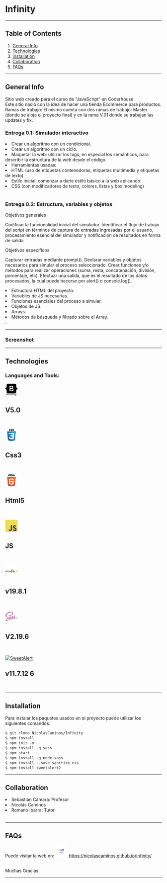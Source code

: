 # Infinity
---

## Table of Contents

1. [General Info](#general-info)
2. [Technologies](#technologies)
3. [Installation](#installation)
4. [Collaboration](#collaboration)
5. [FAQs](#faqs)

---

## General Info

Sitio web creado para el curso de "JavaScript" en Coderhouse
<br>
Este sitio nació con la idea de hacer una tienda Ecommerce para productos.
<br>
Ramas de trabajo: El mismo cuenta con dos ramas de trabajo: Master (donde se aloja el proyecto final) y en la rama V.01 donde se trabajan las updates y fix.
<br>

### Entrega 0.1: Simulador interactivo

<li>Crear un algoritmo con un condicional.</li>
<li>Crear un algoritmo con un ciclo.</li>
<li>Maquetar la web: utilizar los tags, en especial los semánticos, para describir la estructura de la web desde el código.</li>
<li>Herramientas usadas:</li>
<li>HTML (uso de etiquetas contenedoras, etiquetas multimedia y etiquetas de texto)</li>
<li>Estilo inicial: comenzar a darle estilo básico a la web aplicando:</li>
<li>CSS (con modificadores de texto, colores, listas y box modeling)</li>
<br>

### Entrega 0.2: Estructura, variables y objetos
Objetivos generales

Codificar la funcionalidad inicial del simulador. 
Identificar el flujo de trabajo del script en términos de captura de entradas ingresadas por el usuario, procesamiento esencial del simulador y notificación de resultados en forma de salida

Objetivos específicos

Capturar entradas mediante prompt().
Declarar variables y objetos necesarios para simular el proceso seleccionado.
Crear funciones y/o métodos para realizar operaciones (suma, resta, concatenación, división, porcentaje, etc).
Efectuar una salida, que es el resultado de los datos procesados, la cual puede hacerse por alert() o console.log().

<li>Estructura HTML del proyecto. </li>
<li>Variables de JS necesarias. </li>
<li>Funciones esenciales del proceso a simular.</li>
<li>Objetos de JS.</li>
<li>Arrays.</li>
<li>Métodos de búsqueda y filtrado sobre el Array.</li>:


<!-- ### Entrega 0.3



### Entrega 0.4 Final -->


---

### Screenshot


---

## Technologies

<h3 align="left">Languages and Tools:</h3>
<p align="left"> 
<a href="https://getbootstrap.com" target="_blank" rel="noreferrer"> <img src="https://raw.githubusercontent.com/devicons/devicon/master/icons/bootstrap/bootstrap-plain-wordmark.svg" alt="bootstrap" width="40" height="40"/> </a> <h2>V5.0</h2> 
<br>

<a href="https://www.w3schools.com/css/" target="_blank" rel="noreferrer"> <img src="https://raw.githubusercontent.com/devicons/devicon/master/icons/css3/css3-original-wordmark.svg" alt="css3" width="40" height="40"/> </a> <h2>Css3</h2>
<br>

<a href="https://www.w3.org/html/" target="_blank" rel="noreferrer"> <img src="https://raw.githubusercontent.com/devicons/devicon/master/icons/html5/html5-original-wordmark.svg" alt="html5" width="40" height="40"/> </a> <h2>Html5</h2>
<br>

<a href="https://developer.mozilla.org/en-US/docs/Web/JavaScript" target="_blank" rel="noreferrer"> <img src="https://raw.githubusercontent.com/devicons/devicon/master/icons/javascript/javascript-original.svg" alt="javascript" width="40" height="40"/> </a> <h2>JS</h2>
<br>

<a href="https://nodejs.org" target="_blank" rel="noreferrer"> <img src="https://raw.githubusercontent.com/devicons/devicon/master/icons/nodejs/nodejs-original-wordmark.svg" alt="nodejs" width="40" height="40"/></a> <h2>v19.8.1</h2>
<br>

<a href="https://sass-lang.com" target="_blank" rel="noreferrer"> <img src="https://raw.githubusercontent.com/devicons/devicon/master/icons/sass/sass-original.svg" alt="sass" width="40" height="40"/> </a> <h2>V2.19.6</h2></p>
<br>

<a href="https://sweetalert2.github.io/" target="_blank" rel="noreferrer"> <img src="https://sweetalert2.github.io/images/SweetAlert2.png" alt="SweetAlert" width="40" height="40"/> </a> <h2>v11.7.12 6</h2></p>
<br>

---

## Installation

Para instalar los paquetes usados en el proyecto puede utilizar los siguientes comandos.

```
$ git clone NicolasCaminos/Infinity
$ npm install
$ npm init -y
$ npm install -g sass
$ npm start
$ npm install -g node-sass
$ npm install --save sanitize.css
$ npm install sweetalert2

```

---

## Collaboration

<li>Sebastián Cámara: Profesor</li>
<li>Nicolás Caminos</li>
<li>Romano Ibarra: Tutor</li>
<br>

---

## FAQs

Puede visitar la web en: <a href="https://nicolascaminos.github.io/Infinity/" target="_blank" rel="noreferrer"> <img src="img/3.png" alt="oasis" width="40" height="40"/> </a><a href="https://nicolascaminos.github.io/Infinity/" target="_blank" rel="noreferrer">https://nicolascaminos.github.io/Infinity/</a>

<br>
Muchas Gracias.
<br>

---
